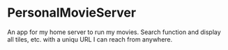 # PersonalMovieServer
An app for my home server to run my movies.  Search function and display all tiles, etc. with a uniqu URL I can reach from anywhere.
